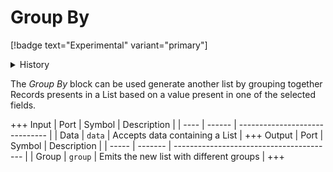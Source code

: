 # Group By
[!badge text="Experimental" variant="primary"]

<details>
<summary>History</summary>
<br>

| Version | Changes           |
| ------- | ----------------- |
| 21.10.4 | Added in v21.10.4 |
</details>

The *Group By* block can be used generate another list by grouping together Records presents in a List based on a value present in one of the selected fields.

+++ Input
| Port | Symbol | Description                    |
| ---- | ------ | ------------------------------ |
| Data | `data` | Accepts data containing a List |
+++ Output
| Port  | Symbol  | Description                              |
| ----- | ------- | ---------------------------------------- |
| Group | `group` | Emits the new list with different groups |
+++
